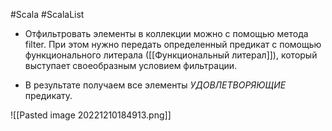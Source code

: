 #Scala #ScalaList 

* Отфильтровать элементы в коллекции можно с помощью метода filter. При этом нужно передать определенный предикат с помощью функционального литерала ([[Функциональный литерал]]), который выступает своеобразным условием фильтрации. 

* В результате получаем все элементы *УДОВЛЕТВОРЯЮЩИЕ* предикату.


![[Pasted image 20221210184913.png]]